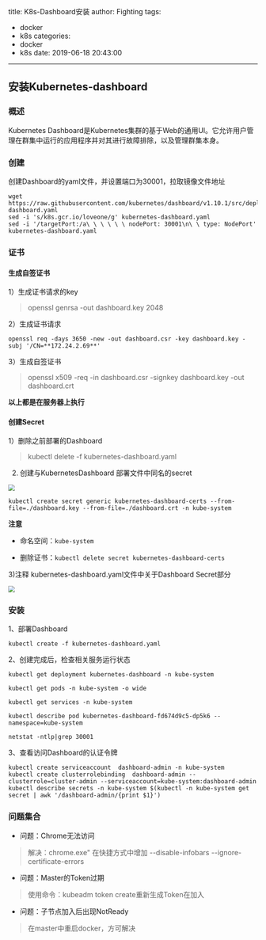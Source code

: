 title: K8s-Dashboard安装
author: Fighting
tags:
  - docker
  - k8s
categories:
  - docker
  - k8s
date: 2019-06-18 20:43:00
---
## 安装Kubernetes-dashboard

### 概述

Kubernetes Dashboard是Kubernetes集群的基于Web的通用UI。它允许用户管理在群集中运行的应用程序并对其进行故障排除，以及管理群集本身。



### 创建

创建Dashboard的yaml文件，并设置端口为30001，拉取镜像文件地址

```shell
wget https://raw.githubusercontent.com/kubernetes/dashboard/v1.10.1/src/deploy/recommended/kubernetes-dashboard.yaml
sed -i 's/k8s.gcr.io/loveone/g' kubernetes-dashboard.yaml
sed -i '/targetPort:/a\ \ \ \ \ \ nodePort: 30001\n\ \ type: NodePort' kubernetes-dashboard.yaml
```



### 证书

#### 生成自签证书

1）生成证书请求的key

> openssl genrsa -out dashboard.key 2048



2）生成证书请求

```shell
openssl req -days 3650 -new -out dashboard.csr -key dashboard.key -subj '/CN=**172.24.2.69**'
```



3）生成自签证书

> openssl x509 -req -in dashboard.csr -signkey dashboard.key -out dashboard.crt

**以上都是在服务器上执行**



<!--more-->



#### 创建Secret

1）删除之前部署的Dashboard

> kubectl delete -f kubernetes-dashboard.yaml



2) 创建与KubernetesDashboard 部署文件中同名的secret

<img src="https://zhouqi-blog.oss-cn-shenzhen.aliyuncs.com/img/docker/k8s/20200507145738.png?" style="zoom:80%;" />

```shell
kubectl create secret generic kubernetes-dashboard-certs --from-file=./dashboard.key --from-file=./dashboard.crt -n kube-system
```

**注意**

- 命名空间：`kube-system`

- 删除证书：`kubectl delete secret kubernetes-dashboard-certs`



3)注释 kubernetes-dashboard.yaml文件中关于Dashboard Secret部分

<img src="https://zhouqi-blog.oss-cn-shenzhen.aliyuncs.com/img/docker/k8s/20200507150647.png?" style="zoom:80%;" />



### 安装

1、部署Dashboard

```shell
kubectl create -f kubernetes-dashboard.yaml
```



2、创建完成后，检查相关服务运行状态

```shell
kubectl get deployment kubernetes-dashboard -n kube-system

kubectl get pods -n kube-system -o wide

kubectl get services -n kube-system

kubectl describe pod kubernetes-dashboard-fd674d9c5-dp5k6 --namespace=kube-system

netstat -ntlp|grep 30001
```



3、查看访问Dashboard的认证令牌

```shell
kubectl create serviceaccount  dashboard-admin -n kube-system
kubectl create clusterrolebinding  dashboard-admin --clusterrole=cluster-admin --serviceaccount=kube-system:dashboard-admin
kubectl describe secrets -n kube-system $(kubectl -n kube-system get secret | awk '/dashboard-admin/{print $1}')
```



### 问题集合

- 问题：Chrome无法访问

>  解决：chrome.exe" 在快捷方式中增加  --disable-infobars --ignore-certificate-errors

- 问题：Master的Token过期

> 使用命令：kubeadm token create重新生成Token在加入

- 问题：子节点加入后出现NotReady

> 在master中重启docker，方可解决